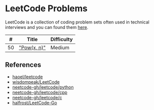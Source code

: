 # LeetCode Problems

LeetCode is a collection of coding problem sets often used in technical interviews and you can found them [here](https://leetcode.com/problemset/all/).

| # | Title | Difficulty |
|---| ----- | ---------- |
|50|["Pow(x, n)"](powx-n)|Medium|

## References

* [haoel/leetcode](https://github.com/haoel/leetcode)
* [wisdompeak/LeetCode](https://github.com/wisdompeak/LeetCode)
* [neetcode-gh/leetcode/python](https://github.com/neetcode-gh/leetcode/tree/main/python)
* [neetcode-gh/leetcode/cpp](https://github.com/neetcode-gh/leetcode/tree/main/cpp)
* [neetcode-gh/leetcode/c](https://github.com/neetcode-gh/leetcode/tree/main/c)
* [halfrost/LeetCode-Go](https://github.com/halfrost/LeetCode-Go/tree/master/leetcode)
